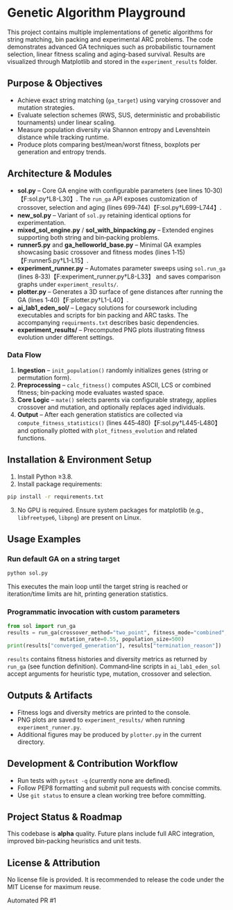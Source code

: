 # Genetic Algorithm Playground

This project contains multiple implementations of genetic algorithms for string matching, bin packing and experimental ARC problems. The code demonstrates advanced GA techniques such as probabilistic tournament selection, linear fitness scaling and aging-based survival. Results are visualized through Matplotlib and stored in the `experiment_results` folder.

## Purpose & Objectives
- Achieve exact string matching (`ga_target`) using varying crossover and mutation strategies.
- Evaluate selection schemes (RWS, SUS, deterministic and probabilistic tournaments) under linear scaling.
- Measure population diversity via Shannon entropy and Levenshtein distance while tracking runtime.
- Produce plots comparing best/mean/worst fitness, boxplots per generation and entropy trends.

## Architecture & Modules
- **sol.py** – Core GA engine with configurable parameters (see lines 10‑30)【F:sol.py†L8-L30】. The `run_ga` API exposes customization of crossover, selection and aging (lines 699‑744)【F:sol.py†L699-L744】.
- **new_sol.py** – Variant of `sol.py` retaining identical options for experimentation.
- **mixed_sol_engine.py** / **sol_with_binpacking.py** – Extended engines supporting both string and bin‑packing problems.
- **runner5.py** and **ga_helloworld_base.py** – Minimal GA examples showcasing basic crossover and fitness modes (lines 1‑15)【F:runner5.py†L1-L15】.
- **experiment_runner.py** – Automates parameter sweeps using `sol.run_ga` (lines 8‑33)【F:experiment_runner.py†L8-L33】 and saves comparison graphs under `experiment_results/`.
- **plotter.py** – Generates a 3D surface of gene distances after running the GA (lines 1‑40)【F:plotter.py†L1-L40】.
- **ai_lab1_eden_sol/** – Legacy solutions for coursework including executables and scripts for bin packing and ARC tasks. The accompanying `requirments.txt` describes basic dependencies.
- **experiment_results/** – Precomputed PNG plots illustrating fitness evolution under different settings.

### Data Flow
1. **Ingestion** – `init_population()` randomly initializes genes (string or permutation form).  
2. **Preprocessing** – `calc_fitness()` computes ASCII, LCS or combined fitness; bin‑packing mode evaluates wasted space.  
3. **Core Logic** – `mate()` selects parents via configurable strategy, applies crossover and mutation, and optionally replaces aged individuals.  
4. **Output** – After each generation statistics are collected via `compute_fitness_statistics()` (lines 445‑480)【F:sol.py†L445-L480】 and optionally plotted with `plot_fitness_evolution` and related functions.

## Installation & Environment Setup
1. Install Python ≥3.8.  
2. Install package requirements:
```bash
pip install -r requirements.txt
```
3. No GPU is required. Ensure system packages for matplotlib (e.g., `libfreetype6`, `libpng`) are present on Linux.

## Usage Examples
### Run default GA on a string target
```bash
python sol.py
```
This executes the main loop until the target string is reached or iteration/time limits are hit, printing generation statistics.

### Programmatic invocation with custom parameters
```python
from sol import run_ga
results = run_ga(crossover_method="two_point", fitness_mode="combined",
                 mutation_rate=0.55, population_size=500)
print(results["converged_generation"], results["termination_reason"])
```
`results` contains fitness histories and diversity metrics as returned by `run_ga` (see function definition). Command‑line scripts in `ai_lab1_eden_sol` accept arguments for heuristic type, mutation, crossover and selection.

## Outputs & Artifacts
- Fitness logs and diversity metrics are printed to the console.  
- PNG plots are saved to `experiment_results/` when running `experiment_runner.py`.  
- Additional figures may be produced by `plotter.py` in the current directory.

## Development & Contribution Workflow
- Run tests with `pytest -q` (currently none are defined).  
- Follow PEP8 formatting and submit pull requests with concise commits.  
- Use `git status` to ensure a clean working tree before committing.

## Project Status & Roadmap
This codebase is **alpha** quality. Future plans include full ARC integration, improved bin‑packing heuristics and unit tests.

## License & Attribution
No license file is provided. It is recommended to release the code under the MIT License for maximum reuse.


Automated PR #1